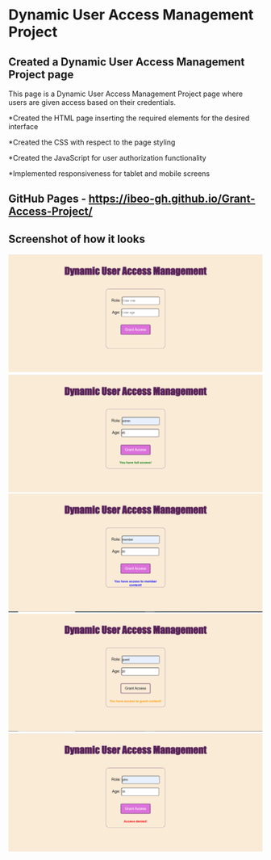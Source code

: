 # Dynamic User Access Management Project

## Created a Dynamic User Access Management Project page

This page is a Dynamic User Access Management Project page where users are given access based on their credentials.

\*Created the HTML page inserting the required elements for the desired interface

\*Created the CSS with respect to the page styling

\*Created the JavaScript for user authorization functionality

\*Implemented responsiveness for tablet and mobile screens

## GitHub Pages - https://ibeo-gh.github.io/Grant-Access-Project/

## Screenshot of how it looks

<img src="/screenshots/screenshot1.png" alt="image" />
    <img src="/screenshots/screenshot2.png" alt="image" />
    <img src="/screenshots/screenshot3.png" alt="image" />
    <img src="/screenshots/screenshot4.png" alt="image" />
    <img src="/screenshots/screenshot5.png" alt="image" />
